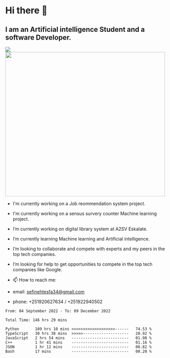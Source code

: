# Hi there 👋
## I am an Artificial intelligence Student and a software Developer.
<img src = "https://github-readme-stats.vercel.app/api?username=sefinehtesfa34&&show_icons=true&title_color=ffffff&icon_color=bb2acf&text_color=daf7dc&bg_color=151515"/>
<img src="https://wakatime.com/share/@sefinehtesfa34/ae9674e3-b462-4438-9120-52fc3d0ffbbb.png" width ="500" height = "450"/>

- I'm currently working on a Job reommendation system project.
- I'm currently working on a sensus survery counter Machine learning project.
-  I’m currently working on digital library system at A2SV Eskalate.
-  I’m currently learning Machine learning and Artificial intelligence.
-  I’m looking to collaborate and compete with experts and my peers in the top tech companies.
-  I’m looking for help to get opportunities to compete in the top tech companies like Google.

- 📫 How to reach me: 
- email: sefinehtesfa34@gmail.com
- phone: +251920627634 / +251922940502
<!--START_SECTION:waka-->

```text
From: 04 September 2022 - To: 09 December 2022

Total Time: 146 hrs 29 mins

Python       109 hrs 10 mins >>>>>>>>>>>>>>>>>>>------   74.53 %
TypeScript   30 hrs 38 mins  >>>>>--------------------   20.92 %
JavaScript   2 hrs 54 mins   -------------------------   01.98 %
C++          1 hr 41 mins    -------------------------   01.16 %
JSON         1 hr 12 mins    -------------------------   00.82 %
Bash         17 mins         -------------------------   00.20 %
```

<!--END_SECTION:waka-->
